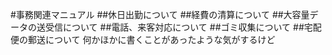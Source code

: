 #事務関連マニュアル
##休日出勤について
##経費の清算について
##大容量データの送受信について
##電話、来客対応について
##ゴミ収集について
##宅配便の郵送について
何かほかに書くことがあったような気がするけど